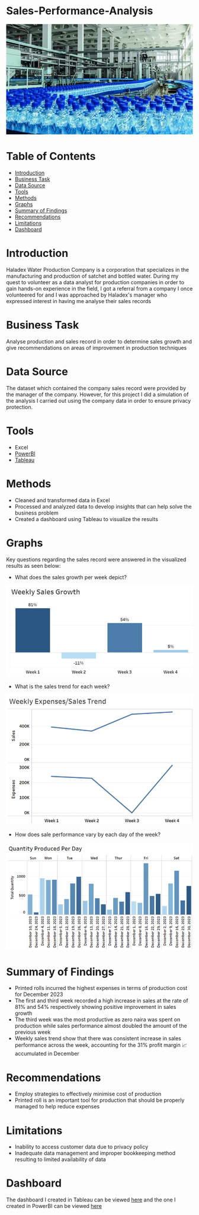 # Sales-Performance-Analysis
![](Image.jpg)
# Table of Contents
- [Introduction](#introduction)
- [Business Task](#business-task)
- [Data Source](#data-source)
- [Tools](#tools)
- [Methods](#methods)
- [Graphs](#graphs)
- [Summary of Findings](#summary-of-findings)
- [Recommendations](#recommendation)
- [Limitations](#limitations)
- [Dashboard](#dashboard)
# Introduction
Haladex Water Production Company is a corporation that specializes in the manufacturing and production of satchet and bottled water. During my quest to volunteer as a data analyst for production companies in order to gain hands-on experience in the field, I got a referral from a company I once volunteered for and I was approached by Haladex's manager who expressed interest in having me analyse their sales records
# Business Task
Analyse production and sales record in order to determine sales growth and give recommendations on areas of improvement in production techniques
# Data Source
The dataset which contained the company sales record were provided by the manager of the company. However, for this project I did a simulation of the analysis I carried out using the company data in order to ensure privacy protection.
# Tools
- Excel
- [PowerBI](https://app.powerbi.com/view?r=eyJrIjoiMGRiNjVmMTQtNTM5Ni00YzZhLWI4NDEtZDUwZmNhYjYwMTE3IiwidCI6ImRmODY3OWNkLWE4MGUtNDVkOC05OWFjLWM4M2VkN2ZmOTVhMCJ9)
- [Tableau](https://public.tableau.com/app/profile/joy.johnson5229/viz/HaladexWaterProductionAnalysis/Dashboard1)
# Methods
- Cleaned and transformed data in Excel 
- Processed and analyzed data to develop insights that can help solve the business problem
- Created a dashboard using Tableau to visualize the results 
# Graphs
Key questions regarding the sales record were answered in the visualized results as seen below:
* What does the sales growth per week depict?

![](Graph(2).png)

* What is the sales trend for each week?

![](Graph(3).png)

* How does sale performance vary by each day of the week?

![](Graph(1).png)









# Summary of Findings
- Printed rolls incurred the highest expenses in terms of production cost for December 2023
- The first and third week recorded a high increase in sales at the rate of 81% and 54% respectively showing positive improvement in sales growth
- The third week was the most productive as zero naira was spent on production while sales performance almost doubled the amount of the previous week
- Weekly sales trend show that there was consistent increase in sales performance across the week, accounting for the 31% profit margin 📈 accumulated in December
# Recommendations 
- Employ strategies to effectively minimise cost of production
- Printed roll is an important tool for production that should be properly managed to help reduce expenses
# Limitations
- Inability to access customer data due to privacy policy
- Inadequate data management and improper bookkeeping method resulting to limited availability of data
# Dashboard
The dashboard I created in Tableau can be viewed [here](https://public.tableau.com/app/profile/joy.johnson5229/viz/HaladexWaterProductionAnalysis/Dashboard1) and the one I created in PowerBI can be viewed [here](https://app.powerbi.com/view?r=eyJrIjoiMGRiNjVmMTQtNTM5Ni00YzZhLWI4NDEtZDUwZmNhYjYwMTE3IiwidCI6ImRmODY3OWNkLWE4MGUtNDVkOC05OWFjLWM4M2VkN2ZmOTVhMCJ9)
